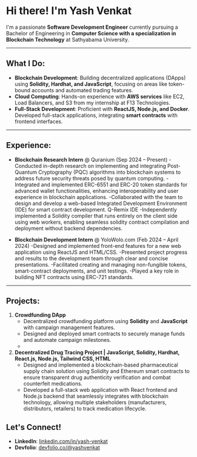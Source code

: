 #  Hi there! I'm Yash Venkat

I'm a passionate **Software Development Engineer** currently pursuing a Bachelor of Engineering in **Computer Science with a specialization in Blockchain Technology** at Sathyabama University.

---

##  What I Do:
- **Blockchain Development**: Building decentralized applications (DApps) using **Solidity, Hardhat, and JavaScript**, focusing on areas like token-bound accounts and automated trading features.
- **Cloud Computing**: Hands-on experience with **AWS services** like EC2, Load Balancers, and S3 from my internship at F13 Technologies.
- **Full-Stack Development**: Proficient with **ReactJS, Node.js, and Docker**. Developed full-stack applications, integrating **smart contracts** with frontend interfaces.

---

##  Experience:
- **Blockchain Research Intern** @ Quranium (Sep 2024 – Present)
  -Conducted in-depth research on implementing and integrating Post-Quantum Cryptography (PQC) algorithms into blockchain systems to address future security threats posed by quantum computing.
  -Integrated and implemented ERC-6551 and ERC-20 token standards for advanced wallet functionalities, enhancing interoperability and user experience in blockchain applications.
  -Collaborated with the team to design and develop a web-based Integrated Development Environment (IDE) for smart contract development. Q-Remix IDE
  -Independently implemented a Solidity compiler that runs entirely on the client side using web workers, enabling seamless solidity contract compilation and deployment without backend dependencies.

- **Blockchain Development Intern** @ YoloWolo.com (Feb 2024 – April 2024)
  -Designed and implemented front-end features for a new web application using ReactJS and HTML/CSS.
  -Presented project progress and results to the development team through clear and concise presentations.
  -Facilitated creating and managing non-fungible tokens, smart-contract deployments, and unit testings.
  -Played a key role in building NFT contracts using ERC-721 standards.


---

##  Projects:
1. **Crowdfunding DApp**
   - Decentralized crowdfunding platform using **Solidity** and **JavaScript** with campaign management features.
   - Designed and deployed smart contracts to securely manage funds and automate campaign milestones.
   - 
2. **Decentralized Drug Tracing Project | JavaScript, Solidity, Hardhat, React.js, Node.js, Tailwind CSS, HTML**
   - Designed and implemented a blockchain-based pharmaceutical supply chain solution using Solidity and Ethereum smart contracts to ensure transparent drug authenticity verification and combat counterfeit medications.
   - Developed a full-stack web application with React frontend and Node.js backend that seamlessly integrates with blockchain technology, allowing multiple stakeholders (manufacturers, distributors, retailers) to track medication lifecycle.
     





##  Let's Connect!
- **LinkedIn**: [linkedin.com/in/yash-venkat](https://www.linkedin.com/in/yash-venkat)
- **Devfolio**: [devfolio.co/@yashvenkat](https://devfolio.co/@yashvenkat)
